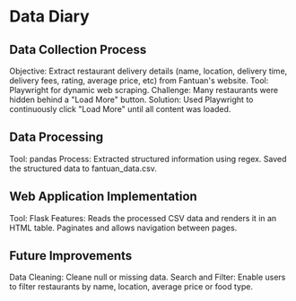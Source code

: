 # Data Diary

## Data Collection Process
Objective: Extract restaurant delivery details (name, location, delivery time, delivery fees, rating, average price, etc) from Fantuan's website.
Tool: Playwright for dynamic web scraping.
Challenge: Many restaurants were hidden behind a "Load More" button.
Solution: Used Playwright to continuously click "Load More" until all content was loaded.

## Data Processing
Tool: pandas
Process: Extracted structured information using regex.
Saved the structured data to fantuan_data.csv.

## Web Application Implementation
Tool: Flask
Features:
Reads the processed CSV data and renders it in an HTML table.
Paginates and allows navigation between pages.

## Future Improvements
Data Cleaning: Cleane null or missing data.
Search and Filter: Enable users to filter restaurants by name, location, average price or food type.
